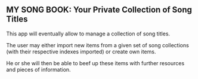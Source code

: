 ## MY SONG BOOK: Your Private Collection of Song Titles

This app will eventually allow to manage a collection of song titles. 

The user may either import new items from a given set of song collections 
(with their respective indexes imported) or create own items. 

He or she will then be able to beef up these items with further resources 
and pieces of information.
